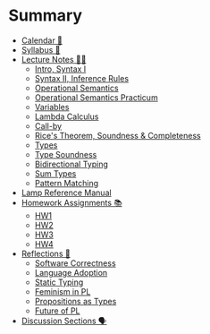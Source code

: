 # Summary

- [Calendar 📅](./calendar.md)
- [Syllabus 📝](./syllabus.md)
- [Lecture Notes 🧑‍🏫](./lecture-notes.md)
  - [Intro, Syntax I](./lecture-notes/0624.md)
  - [Syntax II, Inference Rules](./lecture-notes/0625.md)
  - [Operational Semantics](./lecture-notes/0626.md)
  - [Operational Semantics Practicum](./lecture-notes/0701.md)
  - [Variables](./lecture-notes/0702.md)
  - [Lambda Calculus](./lecture-notes/0703.md)
  - [Call-by](./lecture-notes/0708.md)
  - [Rice's Theorem, Soundness & Completeness](./lecture-notes/0709.md)
  - [Types](./lecture-notes/0710.md)
  - [Type Soundness](./lecture-notes/0716.md)
  - [Bidirectional Typing](./lecture-notes/0717.md)
  - [Sum Types](./lecture-notes/0722.md)
  - [Pattern Matching](./lecture-notes/0723.md)
  <!-- - [Python 🐍](./lecture-notes/python.md) -->
  <!-- - [Russian Dolls 🪆](./lecture-notes/inference-rules.md) -->
  <!-- - [Semantics 🧠](./lecture-notes/semantics.md) -->
  <!-- - [Names 🏷️](./lecture-notes/names.md) -->
  <!-- - [Types 🔒](./lecture-notes/types.md) -->
  <!-- - [Multiply and Add ✖️➕](./lecture-notes/finite-types.md) -->
  <!-- - [Mutualism 🤝](./lecture-notes/bidir-typing.md) -->
  <!-- - [Infinity ♾️](./lecture-notes/rec-types.md) -->
  <!-- - [Curry 🍛](./lecture-notes/lambda.md) -->
  <!-- - [Ditto 😐](./lecture-notes/polymorphism.md) -->
  <!-- - [Unicorns 🦄](./lecture-notes/type-inference.md) -->
  <!-- - [Mutants 🧬](./lecture-notes/mutation.m/d) -->
  <!-- - [Exceptionalism 🇺🇸](./lecture-notes/exceptions.md) -->
  <!-- - [Time Travel 🚀](./lecture-notes/effect-handlers.md) -->
  <!-- - [Trinity 🔺](./lecture-notes/curry-howard.md) -->
  <!-- - [Ducks 🦆](./lecture-notes/subtyping.md) -->
  <!-- - [Church ⛪️](./lecture-notes/encodings.md) -->
- [Lamp Reference Manual](./lamp.md)
- [Homework Assignments 📚](./assignments.md)
  - [HW1](./assignments/hw1/README.md)
  - [HW2](./assignments/hw2/README.md)
  - [HW3](./assignments/hw3/README.md)
  - [HW4](./assignments/hw4/README.md)
  <!-- - [HW2 🧮](./assignments/hw2.md) -->
  <!-- - [HW3 🎨](./assignments/hw3.md) -->
  <!-- - [HW4 🍛](./assignments/hw4.md) -->
  <!-- - [HW5 🌎](./assignments/hw5.md) -->
  <!-- - [HW6 💎](./assignments/hw6.md) -->
- [Reflections 💭](./reflections.md)
  - [Software Correctness](./reflections/week1.md)
  - [Language Adoption](./reflections/week2.md)
  - [Static Typing](./reflections/week3.md)
  - [Feminism in PL](./reflections/week4.md)
  - [Propositions as Types](./reflections/week5.md)
  - [Future of PL](./reflections/week6.md)
  <!-- - [Static Typing](./reflections/week2.md) -->
  <!-- - [Feminism in PL](./reflections/week3.md) -->
  <!-- - [Economics of PL](./reflections/week4.md) -->
  <!-- - [Future of PL](./reflections/week5.md) -->
  <!-- - [Propositions as Types](./reflections/week6.md) -->
- [Discussion Sections 🗣️]()